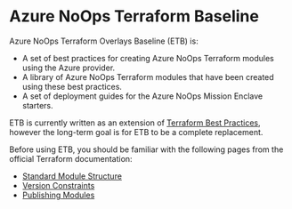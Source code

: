 # Azure NoOps Terraform Baseline

Azure NoOps Terraform Overlays Baseline (ETB) is:

- A set of best practices for creating Azure NoOps Terraform modules using the Azure provider.
- A library of Azure NoOps Terraform modules that have been created using these best practices.
- A set of deployment guides for the Azure NoOps Mission Enclave starters.

ETB is currently written as an extension of [Terraform Best Practices](https://www.terraform-best-practices.com), however the long-term goal is for ETB to be a complete replacement.

Before using ETB, you should be familiar with the following pages from the official Terraform documentation:

- [Standard Module Structure](https://developer.hashicorp.com/terraform/language/modules/develop/structure)
- [Version Constraints](https://developer.hashicorp.com/terraform/language/expressions/version-constraints)
- [Publishing Modules](https://developer.hashicorp.com/terraform/registry/modules/publish)
